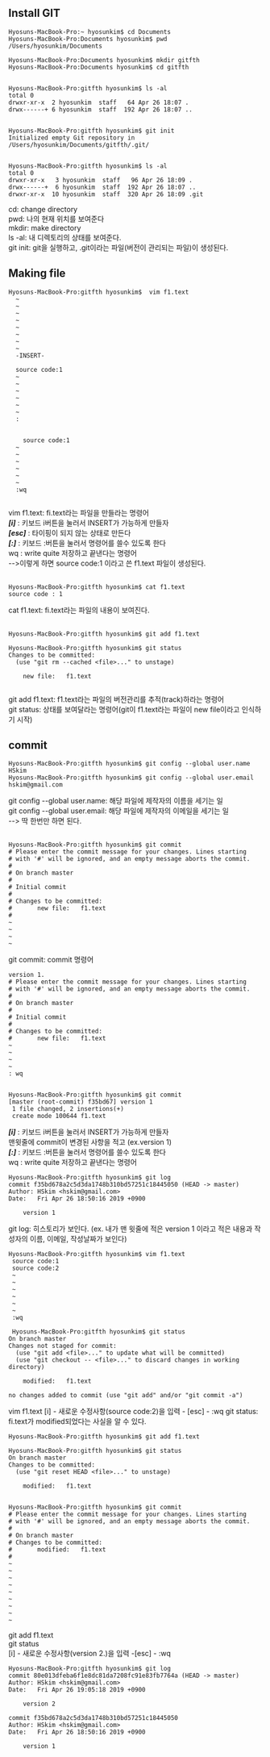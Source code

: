 ## Install GIT

```
Hyosuns-MacBook-Pro:~ hyosunkim$ cd Documents
Hyosuns-MacBook-Pro:Documents hyosunkim$ pwd
/Users/hyosunkim/Documents

Hyosuns-MacBook-Pro:Documents hyosunkim$ mkdir gitfth
Hyosuns-MacBook-Pro:Documents hyosunkim$ cd gitfth


Hyosuns-MacBook-Pro:gitfth hyosunkim$ ls -al
total 0
drwxr-xr-x  2 hyosunkim  staff   64 Apr 26 18:07 .
drwx------+ 6 hyosunkim  staff  192 Apr 26 18:07 ..


Hyosuns-MacBook-Pro:gitfth hyosunkim$ git init
Initialized empty Git repository in /Users/hyosunkim/Documents/gitfth/.git/


Hyosuns-MacBook-Pro:gitfth hyosunkim$ ls -al
total 0
drwxr-xr-x   3 hyosunkim  staff   96 Apr 26 18:09 .
drwx------+  6 hyosunkim  staff  192 Apr 26 18:07 ..
drwxr-xr-x  10 hyosunkim  staff  320 Apr 26 18:09 .git

```
cd: change directory <br>
pwd: 나의 현재 위치를 보여준다 <br>
mkdir: make directory <br>
ls -al: 내 디렉토리의 상태를 보여준다. <br>
git init: git을 실행하고, .git이라는 파일(버전이 관리되는 파일)이 생성된다. <br>

## Making file
```
Hyosuns-MacBook-Pro:gitfth hyosunkim$  vim f1.text
  ~
  ~
  ~
  ~
  ~
  ~
  ~
  ~
  -INSERT-
  
  source code:1
  ~
  ~
  ~
  ~
  ~
  ~
  :
  
  
    source code:1
  ~
  ~
  ~
  ~
  ~
  ~
  :wq
  
```
vim f1.text: fi.text라는 파일을 만들라는 명령어 <br>
***[i]*** : 키보드 i버튼을 눌러서 INSERT가 가능하게 만들자 <br>
***[esc]*** : 타이핑이 되지 않는 상태로 만든다 <br>
***[:]*** : 키보드 :버튼을 눌러서 명령어를 쓸수 있도록 한다 <br>
wq : write quite 저장하고 끝낸다는 명령어 <br>
-->이렇게 하면 source code:1 이라고 쓴 f1.text 파일이 생성된다. <br><br>

```
Hyosuns-MacBook-Pro:gitfth hyosunkim$ cat f1.text
source code : 1
```
cat f1.text: fi.text라는 파일의 내용이 보여진다. <br><br>

```
Hyosuns-MacBook-Pro:gitfth hyosunkim$ git add f1.text

Hyosuns-MacBook-Pro:gitfth hyosunkim$ git status
Changes to be committed:
  (use "git rm --cached <file>..." to unstage)

	new file:   f1.text


```
git add f1.text: f1.text라는 파일의 버전관리를 추적(track)하라는 명령어 <br>
git status: 상태를 보여달라는 명령어(git이 f1.text라는 파일이 new file이라고 인식하기 시작) <br>



## commit
```
Hyosuns-MacBook-Pro:gitfth hyosunkim$ git config --global user.name HSkim
Hyosuns-MacBook-Pro:gitfth hyosunkim$ git config --global user.email hskim@gmail.com
```
git config --global user.name: 해당 파일에 제작자의 이름을 세기는 일<br>
git config --global user.email: 해당 파일에 제작자의 이메일을 세기는 일<br>
--> 딱 한번만 하면 된다.<br><br>

```
Hyosuns-MacBook-Pro:gitfth hyosunkim$ git commit
# Please enter the commit message for your changes. Lines starting
# with '#' will be ignored, and an empty message aborts the commit.
#
# On branch master
#
# Initial commit
#
# Changes to be committed:
#       new file:   f1.text
#
~
~
~
~
```
git commit: commit 명령어<br>

```
version 1.
# Please enter the commit message for your changes. Lines starting
# with '#' will be ignored, and an empty message aborts the commit.
#
# On branch master
#
# Initial commit
#
# Changes to be committed:
#       new file:   f1.text 
~
~
~
~
: wq


Hyosuns-MacBook-Pro:gitfth hyosunkim$ git commit
[master (root-commit) f35bd67] version 1
 1 file changed, 2 insertions(+)
 create mode 100644 f1.text
  ```
***[i]*** : 키보드 i버튼을 눌러서 INSERT가 가능하게 만들자 <br>
맨윗줄에 commit이 변경된 사항을 적고 (ex.version 1) <br>
***[:]*** : 키보드 :버튼을 눌러서 명령어를 쓸수 있도록 한다 <br>
wq : write quite 저장하고 끝낸다는 명령어 <br>

```
Hyosuns-MacBook-Pro:gitfth hyosunkim$ git log
commit f35bd678a2c5d3da1748b310bd57251c18445050 (HEAD -> master)
Author: HSkim <hskim@gmail.com>
Date:   Fri Apr 26 18:50:16 2019 +0900

    version 1
```
git log: 히스토리가 보인다. (ex. 내가 맨 윗줄에 적은 version 1 이라고 적은 내용과 작성자의 이름, 이메일, 작성날짜가 보인다)<br>

```
Hyosuns-MacBook-Pro:gitfth hyosunkim$ vim f1.text
 source code:1
 source code:2
 ~
 ~
 ~
 ~
 ~
 ~
 :wq
 
 Hyosuns-MacBook-Pro:gitfth hyosunkim$ git status
On branch master
Changes not staged for commit:
  (use "git add <file>..." to update what will be committed)
  (use "git checkout -- <file>..." to discard changes in working directory)

	modified:   f1.text

no changes added to commit (use "git add" and/or "git commit -a")
```
vim f1.text
[i] - 새로운 수정사항(source code:2)을 입력 - [esc] - :wq
git status: fi.text가 modified되었다는 사실을 알 수 있다. 

```
Hyosuns-MacBook-Pro:gitfth hyosunkim$ git add f1.text

Hyosuns-MacBook-Pro:gitfth hyosunkim$ git status
On branch master
Changes to be committed:
  (use "git reset HEAD <file>..." to unstage)

	modified:   f1.text


Hyosuns-MacBook-Pro:gitfth hyosunkim$ git commit
# Please enter the commit message for your changes. Lines starting
# with '#' will be ignored, and an empty message aborts the commit.
#
# On branch master
# Changes to be committed:
#       modified:   f1.text
#                                                                                                       
~                                                                               
~                                                                               
~                                                                               
~                                                                               
~                                                                               
~                                                                               
~                                                                               
~                                                                               
~                                                                               

```
git add f1.text <br>
git status <br>
[i] - 새로운 수정사항(version 2.)을 입력 -[esc] - :wq

```
Hyosuns-MacBook-Pro:gitfth hyosunkim$ git log
commit 80e013dfeba6f1e8dc81da7208fc91e83fb7764a (HEAD -> master)
Author: HSkim <hskim@gmail.com>
Date:   Fri Apr 26 19:05:18 2019 +0900

    version 2

commit f35bd678a2c5d3da1748b310bd57251c18445050
Author: HSkim <hskim@gmail.com>
Date:   Fri Apr 26 18:50:16 2019 +0900

    version 1
```
